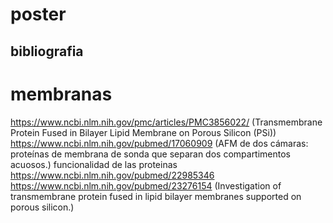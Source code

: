 # poster

## bibliografia

# membranas 
https://www.ncbi.nlm.nih.gov/pmc/articles/PMC3856022/ (Transmembrane Protein Fused in Bilayer Lipid Membrane on Porous Silicon (PSi))
https://www.ncbi.nlm.nih.gov/pubmed/17060909 (AFM de dos cámaras: proteínas de membrana de sonda que separan dos compartimentos acuosos.) funcionalidad de las proteinas
https://www.ncbi.nlm.nih.gov/pubmed/22985346 
https://www.ncbi.nlm.nih.gov/pubmed/23276154 (Investigation of transmembrane protein fused in lipid bilayer membranes supported on porous silicon.)

